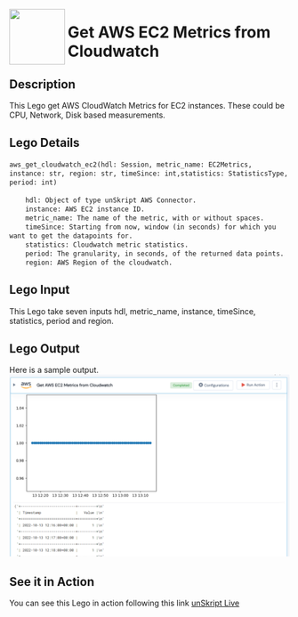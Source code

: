 [<img align="left" src="https://unskript.com/assets/favicon.png" width="100" height="100" style="padding-right: 5px">](https://unskript.com/assets/favicon.png) 
<h1>Get AWS EC2 Metrics from Cloudwatch </h1>

## Description
This Lego get AWS CloudWatch Metrics for EC2 instances. These could be CPU, Network, Disk based measurements.


## Lego Details

    aws_get_cloudwatch_ec2(hdl: Session, metric_name: EC2Metrics, instance: str, region: str, timeSince: int,statistics: StatisticsType, period: int)

        hdl: Object of type unSkript AWS Connector.
        instance: AWS EC2 instance ID.
        metric_name: The name of the metric, with or without spaces.
        timeSince: Starting from now, window (in seconds) for which you want to get the datapoints for.
        statistics: Cloudwatch metric statistics.
        period: The granularity, in seconds, of the returned data points.
        region: AWS Region of the cloudwatch.

## Lego Input

This Lego take seven inputs hdl, metric_name, instance, timeSince, statistics, period and region.


## Lego Output
Here is a sample output.
<img src="./1.png">


## See it in Action

You can see this Lego in action following this link [unSkript Live](https://us.app.unskript.io)